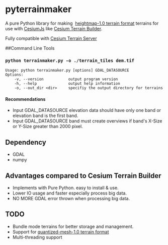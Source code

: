 # pyterrainmaker

A pure Python library for making  [heightmap-1.0 terrain format](http://cesiumjs.org/data-and-assets/terrain/formats/heightmap-1.0.html) terrains for use with [CesiumJs](http://cesiumjs.org)
like [Cesium Terrain Builder](https://github.com/geo-data/cesium-terrain-builder).

Fully compatible with [Cesium Terrain Server](https://github.com/geo-data/cesium-terrain-server) 

##Command Line Tools

### `python terrainmaker.py -o ./terrain_tiles dem.tif`  

```
Usage: python terrainmaker.py [options] GDAL_DATASOURCE
Options:
    -v, --version           output program version
    -h, --help              output help information
    -o, --out_dir <dir>     specifiy the output directory for terrains
```
#### Recommendations

* Input GDAL_DATASOURCE elevation data should have only one band or elevation band is the first band.
* Input GDAL_DATASOURCE band must create overviews if band's X-Size or Y-Size greater than 2000 pixel.

## Dependency
* GDAL
* numpy

## Advantages compared to Cesium Terrain Builder

* Implements with Pure Python. easy to install & use.
* Lower IO usage and faster especially process big data.
* NO MORE GDAL error thrown when processing big data.

## TODO

* Bundle mode terrains for better storage and management.
* Support for [quantized-mesh-1.0 terrain format](https://cesiumjs.org/data-and-assets/terrain/formats/quantized-mesh-1.0/)
* Multi-threading support



